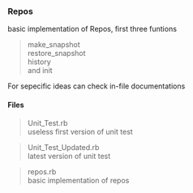 ### Repos

basic implementation of Repos, first three funtions
> make_snapshot  
> restore_snapshot  
> history   
and init

For sepecific ideas can check in-file documentations

#### Files
> Unit_Test.rb   
useless first version of unit test  


> Unit_Test_Updated.rb  
latest version of unit test


> repos.rb  
basic implementation of repos


